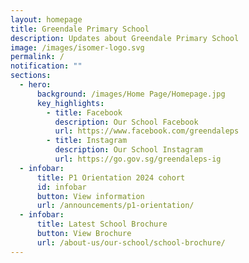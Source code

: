 ```yaml
---
layout: homepage
title: Greendale Primary School
description: Updates about Greendale Primary School
image: /images/isomer-logo.svg
permalink: /
notification: ""
sections:
  - hero:
      background: /images/Home Page/Homepage.jpg
      key_highlights:
        - title: Facebook
          description: Our School Facebook
          url: https://www.facebook.com/greendaleps
        - title: Instagram
          description: Our School Instagram
          url: https://go.gov.sg/greendaleps-ig
  - infobar:
      title: P1 Orientation 2024 cohort
      id: infobar
      button: View information
      url: /announcements/p1-orientation/
  - infobar:
      title: Latest School Brochure
      button: View Brochure
      url: /about-us/our-school/school-brochure/
---
```

